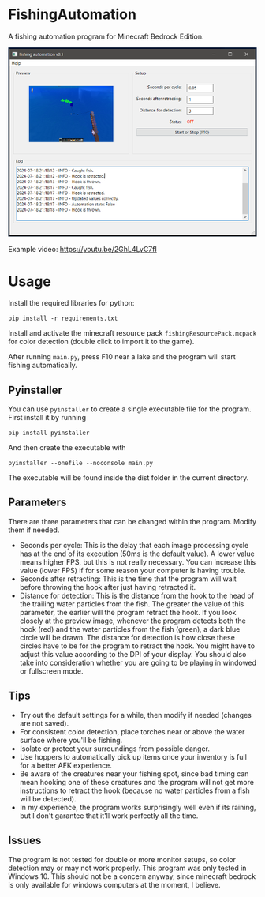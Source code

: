 # FishingAutomation
A fishing automation program for Minecraft Bedrock Edition.

![interface of the program](/images/gui.PNG)

Example video: https://youtu.be/2GhL4LyC7fI

# Usage

Install the required libraries for python:
```
pip install -r requirements.txt
```

Install and activate the minecraft resource pack ```fishingResourcePack.mcpack``` for color detection (double click to import it to the game).

After running ```main.py```, press F10 near a lake and the program will start fishing automatically.

## Pyinstaller
You can use ```pyinstaller``` to create a single executable file for the program. First install it by running

```
pip install pyinstaller
```

And then create the executable with

```
pyinstaller --onefile --noconsole main.py
```

The executable will be found inside the dist folder in the current directory.

## Parameters
There are three parameters that can be changed within the program. Modify them if needed.

- Seconds per cycle: This is the delay that each image processing cycle has at the end of its execution (50ms is the default value). A lower value means higher FPS, but this is not really necessary. You can increase this value (lower FPS) if for some reason your computer is having trouble.
- Seconds after retracting: This is the time that the program will wait before throwing the hook after just having retracted it.
- Distance for detection: This is the distance from the hook to the head of the trailing water particles from the fish. The greater the value of this parameter, the earlier will the program retract the hook. If you look closely at the preview image, whenever the program detects both the hook (red) and the water particles from the fish (green), a dark blue circle will be drawn. The distance for detection is how close these circles have to be for the program to retract the hook. You might have to adjust this value according to the DPI of your display. You should also take into consideration whether you are going to be playing in windowed or fullscreen mode.

## Tips
- Try out the default settings for a while, then modify if needed (changes are not saved).
- For consistent color detection, place torches near or above the water surface where you'll be fishing.
- Isolate or protect your surroundings from possible danger.
- Use hoppers to automatically pick up items once your inventory is full for a better AFK experience.
- Be aware of the creatures near your fishing spot, since bad timing can mean hooking one of these creatures and the program will not get more instructions to retract the hook (because no water particles from a fish will be detected).
- In my experience, the program works surprisingly well even if its raining, but I don't garantee that it'll work perfectly all the time.

## Issues
The program is not tested for double or more monitor setups, so color detection may or may not work properly.
This program was only tested in Windows 10. This should not be a concern anyway, since minecraft bedrock is only available for windows computers at the moment, I believe.

